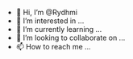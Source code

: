 - 👋 Hi, I’m @Rydhmi
- 👀 I’m interested in ...
- 🌱 I’m currently learning ...
- 💞️ I’m looking to collaborate on ...
- 📫 How to reach me ...

<!---
Rydhmi/Rydhmi is a ✨ special ✨ repository because its `README.md` (this file) appears on your GitHub profile.
You can click the Preview link to take a look at your changes.
--->
